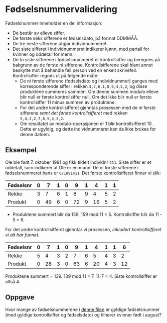# Fødselsnummervalidering

Fødselsnummer inneholder en del informasjon:

- De består av elleve siffer.
- De første seks sifferene er fødselsdato, på format DDMMÅÅ.
- De tre neste sifferene utgjør individnummeret.
- Det siste sifferet i individnummeret indikerer kjønn, med partall for kvinner og oddetall for menn.
- De to siste sifferene i fødselsnummeret er kontrollsiffer og beregnes på bakgrunn av de første ni sifferene. Kontrollsifferene skal blant annet beskytte mot å behandle feil person ved en enkelt skrivefeil. Kontrollsiffer regnes ut på følgende måte:
  - De ni første sifferene (fødselsdato og individnummer) ganges med korresponderende siffer i rekken `3,7,6,1,8,9,4,5,2`, og disse produktene summeres sammen. Om denne summen modulo elleve blir null er første kontrollsiffer null. Om det ikke blir null er første kontrollsiffer 11 minus summen av produktene.
  - For det andre kontrollsifferet gjenntas prosessen med de ni første sifferene _samt det første kontrollsifferet_ med rekken `5,4,3,2,7,6,5,4,3,2`.
  - Om resultatet av modulo-operasjonen er 1 blir kontrollsifferet 10. Dette er ugyldig, og dette individnummeret kan da ikke brukes for denne datoen.

## Eksempel

Ole ble født 7. oktober 1991 og fikk tildelt individnr `411`. Siste siffer er et oddetall, som indikerer at Ole er en mann. De ni første sifferene i fødselsnummeret hans er `071091411`. Det første kontrollsifferet finner vi slik:

| Fødselsnr | 0   | 7   | 1   | 0   | 9   | 1   | 4   | 1   | 1   |
| --------- | --- | --- | --- | --- | --- | --- | --- | --- | --- |
| Rekke     | 3   | 7   | 6   | 1   | 8   | 9   | 4   | 5   | 2   |
| Produkt   | 0   | 49  | 6   | 0   | 72  | 9   | 16  | 5   | 2   |

- Produktene summert blir da 159. 159 mod 11 = 5. Kontrollsiffer blir da 11 - 5 = 6.

For det andre kontrollsifferet gjenntar vi prosessen, _inkludert kontrollsifferet vi alt har funnet_.

| Fødselsnr | 0   | 7   | 1   | 0   | 9   | 1   | 4   | 1   | 1   | 6   |
| --------- | --- | --- | --- | --- | --- | --- | --- | --- | --- | --- |
| Rekke     | 5   | 4   | 3   | 2   | 7   | 6   | 5   | 4   | 3   | 2   |
| Produkt   | 0   | 28  | 3   | 0   | 63  | 6   | 20  | 4   | 3   | 12  |

Produktene summert = 139. 139 mod 11 = 7. 11-7 = 4. Siste kontrollsiffer er altså 4.

## Oppgave

Hvor mange av fødselsnummerene i [denne filen](https://s3-eu-west-1.amazonaws.com/knowit-julekalender-2018/input-fnr.txt) er gyldige fødselsnummer (med gyldige kontrollsiffer og fødselsdato) og tilhører kvinner født i august?
